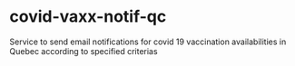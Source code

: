 # covid-vaxx-notif-qc
Service to send email notifications for covid 19 vaccination availabilities in Quebec according to specified criterias
